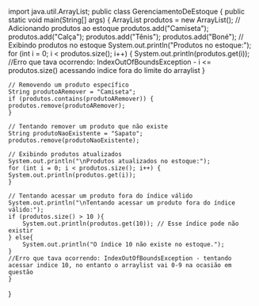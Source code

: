 import java.util.ArrayList;
public class GerenciamentoDeEstoque {
	public static void main(String[] args) {
	ArrayList<String> produtos = new ArrayList<String>();
	// Adicionando produtos ao estoque
	produtos.add("Camiseta");
	produtos.add("Calça");
	produtos.add("Tênis");
	produtos.add("Boné");
	// Exibindo produtos no estoque
	System.out.println("Produtos no estoque:");
	for (int i = 0; i < produtos.size(); i++) {
	System.out.println(produtos.get(i));
	//Erro que tava ocorrendo: IndexOutOfBoundsException - i <= produtos.size() acessando indice fora do limite do arraylist
	}

	// Removendo um produto específico
	String produtoARemover = "Camiseta";
	if (produtos.contains(produtoARemover)) {
	produtos.remove(produtoARemover);
	}

	// Tentando remover um produto que não existe
	String produtoNaoExistente = "Sapato";
	produtos.remove(produtoNaoExistente);

	// Exibindo produtos atualizados
	System.out.println("\nProdutos atualizados no estoque:");
	for (int i = 0; i < produtos.size(); i++) {
	System.out.println(produtos.get(i));
	}

 	// Tentando acessar um produto fora do índice válido
 	System.out.println("\nTentando acessar um produto fora do índice válido:");
	if (produtos.size() > 10 ){
        System.out.println(produtos.get(10)); // Esse índice pode não existir
    } else{
        System.out.println("O índice 10 não existe no estoque.");
    }
	//Erro que tava ocorrendo: IndexOutOfBoundsException - tentando acessar indice 10, no entanto o arraylist vai 0-9 na ocasião em questão
	}
}